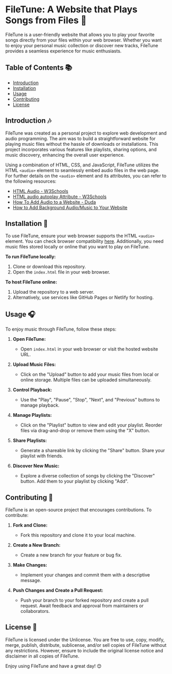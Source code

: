 # FileTune: A Website that Plays Songs from Files 🎵

FileTune is a user-friendly website that allows you to play your favorite songs directly from your files within your web browser. Whether you want to enjoy your personal music collection or discover new tracks, FileTune provides a seamless experience for music enthusiasts.

## Table of Contents 📚

- [Introduction](#introduction)
- [Installation](#installation)
- [Usage](#usage)
- [Contributing](#contributing)
- [License](#license)

## Introduction 🎶

FileTune was created as a personal project to explore web development and audio programming. The aim was to build a straightforward website for playing music files without the hassle of downloads or installations. This project incorporates various features like playlists, sharing options, and music discovery, enhancing the overall user experience.

Using a combination of HTML, CSS, and JavaScript, FileTune utilizes the HTML `<audio>` element to seamlessly embed audio files in the web page. For further details on the `<audio>` element and its attributes, you can refer to the following resources:
- [HTML Audio - W3Schools](https://www.w3schools.com/html/html5_audio.asp)
- [HTML audio autoplay Attribute - W3Schools](https://www.w3schools.com/tags/att_audio_autoplay.asp)
- [How To Add Audio to a Website - Duda](https://www.duda.co/blog/how-to-add-audio-to-your-website)
- [How to Add Background Audio/Music to Your Website](https://www.quackit.com/html/codes/html_background_music_code.cfm)

## Installation 🚀

To use FileTune, ensure your web browser supports the HTML `<audio>` element. You can check browser compatibility [here](https://caniuse.com/audio). Additionally, you need music files stored locally or online that you want to play on FileTune.

**To run FileTune locally:**
1. Clone or download this repository.
2. Open the `index.html` file in your web browser.

**To host FileTune online:**
1. Upload the repository to a web server.
2. Alternatively, use services like GitHub Pages or Netlify for hosting.

## Usage 🎧

To enjoy music through FileTune, follow these steps:

1. **Open FileTune:**
   - Open `index.html` in your web browser or visit the hosted website URL.
   
2. **Upload Music Files:**
   - Click on the "Upload" button to add your music files from local or online storage. Multiple files can be uploaded simultaneously.

3. **Control Playback:**
   - Use the "Play", "Pause", "Stop", "Next", and "Previous" buttons to manage playback.

4. **Manage Playlists:**
   - Click on the "Playlist" button to view and edit your playlist. Reorder files via drag-and-drop or remove them using the "X" button.

5. **Share Playlists:**
   - Generate a shareable link by clicking the "Share" button. Share your playlist with friends.

6. **Discover New Music:**
   - Explore a diverse collection of songs by clicking the "Discover" button. Add them to your playlist by clicking "Add".

## Contributing 🤝

FileTune is an open-source project that encourages contributions. To contribute:

1. **Fork and Clone:**
   - Fork this repository and clone it to your local machine.

2. **Create a New Branch:**
   - Create a new branch for your feature or bug fix.

3. **Make Changes:**
   - Implement your changes and commit them with a descriptive message.

4. **Push Changes and Create a Pull Request:**
   - Push your branch to your forked repository and create a pull request. Await feedback and approval from maintainers or collaborators.

## License 📝

FileTune is licensed under the Unlicense. You are free to use, copy, modify, merge, publish, distribute, sublicense, and/or sell copies of FileTune without any restrictions. However, ensure to include the original license notice and disclaimer in all copies of FileTune.

Enjoy using FileTune and have a great day! 😊
